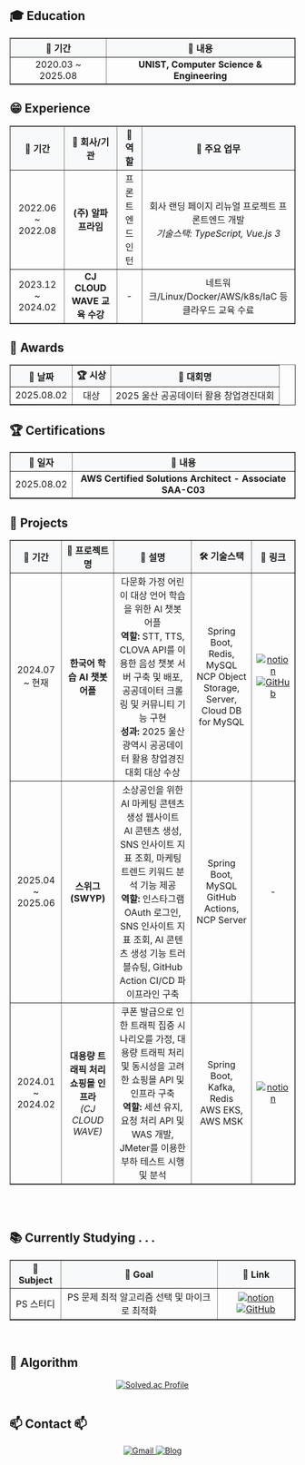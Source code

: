 

<!-- ====================================================================
     Education 섹션 - 학력 정보
==================================================================== -->
<h2>🎓 Education </h2>
<table border="1" cellspacing="0" cellpadding="12" style="border-collapse: collapse; width: 100%;">
  <thead>
    <tr style="background-color: #f8f9fa;">
      <th align="center">📅 기간</th>
      <th align="center">🏫 내용</th>
  </thead>
  <tbody>
    <tr>
      <td align="center">
        2020.03 ~ 2025.08
      </td>
      <td align="center">
        <b>UNIST, Computer Science & Engineering</b>
      </td>
    </tr>
  </tbody>
</table>

<!-- -->
<h2> 😁 Experience </h2>
<table border="1" cellspacing="0" cellpadding="12" style="border-collapse: collapse; width: 100%;">
  <thead>
    <tr style="background-color: #f8f9fa;">
      <th align="center">📅 기간</th>
      <th align="center">🏢 회사/기관</th>
      <th align="center">💼 역할</th>
      <th align="center">📝 주요 업무</th>
    </tr>
  </thead>
  <tbody>
    <tr>
      <td align="center">
        2022.06 ~ 2022.08
      </td>
      <td align="center">
        <b>(주) 알파프라임</b>
      </td>
      <td align="center">
        프론트엔드 인턴
      </td>
      <td align="center">
        회사 랜딩 페이지 리뉴얼 프로젝트 프론트엔드 개발<br>
        <em>기술스택: TypeScript, Vue.js 3</em>
      </td>
    </tr>
    <tr>
      <td align="center">
        2023.12 ~ 2024.02
      </td>
      <td align="center">
        <b>CJ CLOUD WAVE 교육 수강</b>
      </td>
      <td align="center">
        -
      </td>
      <td align="center">
        네트워크/Linux/Docker/AWS/k8s/IaC 등 클라우드 교육 수료
      </td>
    </tr>
  </tbody>
</table>
<!-- ====================================================================
     Awards 섹션 - 수상 이력
==================================================================== -->
<h2>🏅 Awards</h2>
<table border="1" cellspacing="0" cellpadding="12" style="border-collapse: collapse; width: 100%;">
  <thead>
    <tr style="background-color: #f8f9fa;">
      <th align="center">📅 날짜</th>
      <th align="center">🏆 시상</th>
      <th align="center">🎯 대회명</th>
    </tr>
  </thead>
  <tbody>
    <tr>
      <td align="center">
        2025.08.02
      </td>
      <td align="center">
        대상
      </td>
      <td align="center">
        2025 울산 공공데이터 활용 창업경진대회 
      </td>
    </tr>
  </tbody>
</table>

<!-- ====================================================================
     Certifications 섹션 - 자격증 정보
==================================================================== -->
<h2>🏆 Certifications</h2>
<table border="1" cellspacing="0" cellpadding="12" style="border-collapse: collapse; width: 100%;">
  <thead>
    <tr style="background-color: #f8f9fa;">
      <th align="center">📅 일자</th>
      <th align="center">📜 내용</th>
    </tr>
  </thead>
  <tbody>
    <!-- AWS Solutions Architect 자격증 -->
    <tr>
      <td align="center">
        2025.08.02
      </td>
      <td align="center">
        <b> AWS Certified Solutions Architect - Associate
SAA-C03 </b>
      </td>
    </tr>
    
  </tbody>
</table>

<!-- ====================================================================
     Projects 섹션 - 프로젝트 경험
==================================================================== -->
<h2>💼 Projects</h2>
<table border="1" cellspacing="0" cellpadding="12" style="border-collapse: collapse; width: 100%;">
  <thead>
    <tr style="background-color: #f8f9fa;">
      <th align="center">📅 기간</th>
      <th align="center">📱 프로젝트명</th>
      <th align="center">📝 설명</th>
      <th align="center">🛠️ 기술스택</th>
      <th align="center">🔗 링크</th>
    </tr>
  </thead>
  <tbody>
    <!-- 한국어 학습 AI 챗봇 어플 -->
    <tr>
      <td align="center">
        2024.07 ~ 현재
      </td>
      <td align="center">
        <b>한국어 학습 AI 챗봇 어플</b>
      </td>
      <td align="center">
        다문화 가정 어린이 대상 언어 학습을 위한 AI 챗봇 어플<br>
        <b>역할:</b> STT, TTS, CLOVA API를 이용한 음성 챗봇 서버 구축 및 배포, 공공데이터 크롤링 및 커뮤니티 기능 구현<br>
        <b>성과:</b> 2025 울산광역시 공공데이터 활용 창업경진대회 대상 수상 
      </td>
      <td align="center">
        Spring Boot, Redis, MySQL<br>
        NCP Object Storage, Server, Cloud DB for MySQL
      </td>
      <td align="center">
        <a href=https://canyon-singer-366.notion.site/22f8ba59063a807ea376dac626061406?source=copy_link>
          <img src="https://img.shields.io/badge/Notion-000000?style=flat-square&logo=notion&logoColor=white" alt="notion">
        </a>
        <a href="https://github.com/00data-team00/server">
          <img src="https://img.shields.io/badge/GitHub-181717?style=flat-square&logo=github&logoColor=white" alt="GitHub">
        </a>
      </td>
    </tr>
    <!-- AI 마케팅 콘텐츠 생성 웹사이트 (스위그) -->
    <tr>
      <td align="center">
        2025.04 ~ 2025.06
      </td>
      <td align="center">
        <b>스위그 (SWYP)</b>
      </td>
      <td align="center">
        소상공인을 위한 AI 마케팅 콘텐츠 생성 웹사이트<br>
        AI 콘텐츠 생성, SNS 인사이트 지표 조회, 마케팅 트렌드 키워드 분석 기능 제공<br>
        <b>역할:</b> 인스타그램 OAuth 로그인, SNS 인사이트 지표 조회, AI 콘텐츠 생성 기능 트러블슈팅, GitHub Action CI/CD 파이프라인 구축
      </td>
      <td align="center">
        Spring Boot, MySQL<br>
        GitHub Actions, NCP Server
      </td>
      <td align="center">
        - 
      </td>
    </tr>
    <!-- CJ CLOUD WAVE 프로젝트 -->
    <tr>
      <td align="center">
        2024.01 ~ 2024.02
      </td>
      <td align="center">
        <b>대용량 트래픽 처리 쇼핑몰 인프라</b><br>
        <em>(CJ CLOUD WAVE)</em>
      </td>
      <td align="center">
        쿠폰 발급으로 인한 트래픽 집중 시나리오를 가정, 대용량 트래픽 처리 및 동시성을 고려한 쇼핑몰 API 및 인프라 구축<br>
        <b>역할:</b> 세션 유지, 요청 처리 API 및 WAS 개발, JMeter를 이용한 부하 테스트 시행 및 분석
      </td>
      <td align="center">
        Spring Boot, Kafka, Redis<br>
        AWS EKS, AWS MSK
      </td>
      <td align="center">
        <a href=https://canyon-singer-366.notion.site/CJ-CLOUD-WAVE-1b98ba59063a8068a7f4ce7d979475fd?source=copy_link>
          <img src="https://img.shields.io/badge/Notion-000000?style=flat-square&logo=notion&logoColor=white" alt="notion">
        </a>
      </td>
    </tr>
  </tbody>
</table>
<br><br>

<!-- ====================================================================
     Currently Studying 섹션 - 현재 학습 중인 내용
==================================================================== -->
<h2>📚 Currently Studying . . .</h2>
<table border="1" cellspacing="0" cellpadding="12" style="border-collapse: collapse; width: 100%;">
  <thead>
    <tr style="background-color: #f8f9fa;">
      <th align="center">📖 Subject</th>
      <th align="center">🎯 Goal</th>
      <th align="center">🔗 Link</th>
    </tr>
  </thead>
  <tbody>
    <!-- !!!!!!!!!!!!!!!!!!!!!!!!!! -->
    <tr>
      <td align="center">
        PS 스터디  
      </td>
      <td align="center">
        PS 문제 최적 알고리즘 선택 및 마이크로 최적화 
      </td>
      <td align="center">
        <a href="https://midnight-catcher-3a7.notion.site/23f7d817ab0a8058b4bec8af53151a0b?source=copy_link">
          <img src="https://img.shields.io/badge/Notion-000000?style=flat-square&logo=notion&logoColor=white" alt="notion">
        </a>
        <a href="https://github.com/HongDay/coding_study">
          <img src="https://img.shields.io/badge/GitHub-181717?style=flat-square&logo=github&logoColor=white" alt="GitHub">
        </a>
      </td>
    </tr>
  </tbody>
</table>

<br>

<!-- ====================================================================
     Algorithm 섹션
==================================================================== -->
<h2 align="left">🧮 Algorithm</h2>
<div align="center">
  <a href="https://solved.ac/cheera011">
    <img src="http://mazassumnida.wtf/api/v2/generate_badge?boj=cheera011" alt="Solved.ac Profile">
  </a>
</div>

<br>


<!-- ====================================================================
     Contact 섹션 - 연락처 및 소셜 링크
==================================================================== -->
<h2 align="left">📫 Contact 📫</h2>
<div align="center">
  <!-- 이메일 링크 -->
  <a href="mailto:dlsoso1@unist.ac.kr">
    <img src="https://img.shields.io/badge/Gmail-EA4335?style=for-the-badge&logo=gmail&logoColor=white" alt="Gmail">
  </a>
  <!-- 개인 블로그 링크 -->
  <a href="https://blog.naver.com/dlsoso1">
    <img src="https://img.shields.io/badge/Blog-FF5722?style=for-the-badge&logo=blogger&logoColor=white" alt="Blog">
  </a>
</div>

<br><br>
